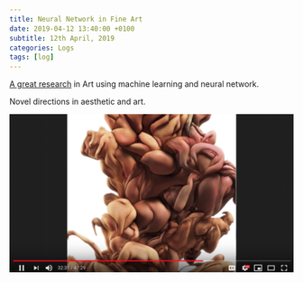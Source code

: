 ```yaml
---
title: Neural Network in Fine Art
date: 2019-04-12 13:40:00 +0100
subtitle: 12th April, 2019
categories: Logs
tags: [log]
---
```


[A great research](https://www.youtube.com/watch?v=TN7Ydx9ygPo) in Art using machine learning and neural network.

Novel directions in aesthetic and art.

![](../assets/log/n561_screen-shot-2019-04-12-at-17.40.15.png)